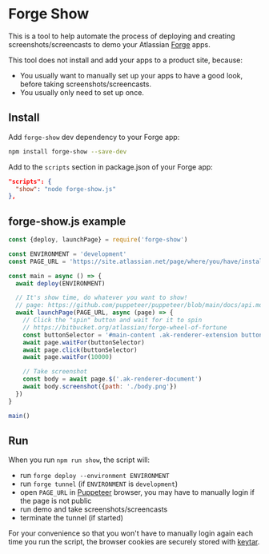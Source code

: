 # Forge Show

This is a tool to help automate the process of deploying and creating
screenshots/screencasts to demo your
Atlassian [Forge](https://developer.atlassian.com/platform/forge/) apps.

This tool does not install and add your apps to a product site, because:
* You usually want to manually set up your apps to have a good look,
  before taking screenshots/screencasts.
* You usually only need to set up once.

## Install

Add `forge-show` dev dependency to your Forge app:

```bash
npm install forge-show --save-dev
```

Add to the `scripts` section in package.json of your Forge app:

```json
"scripts": {
  "show": "node forge-show.js"
},
```

## forge-show.js example

```js
const {deploy, launchPage} = require('forge-show')

const ENVIRONMENT = 'development'
const PAGE_URL = 'https://site.atlassian.net/page/where/you/have/installed/the/app'

const main = async () => {
  await deploy(ENVIRONMENT)

  // It's show time, do whatever you want to show!
  // page: https://github.com/puppeteer/puppeteer/blob/main/docs/api.md
  await launchPage(PAGE_URL, async (page) => {
    // Click the "spin" button and wait for it to spin
    // https://bitbucket.org/atlassian/forge-wheel-of-fortune
    const buttonSelector = '#main-content .ak-renderer-extension button'
    await page.waitFor(buttonSelector)
    await page.click(buttonSelector)
    await page.waitFor(10000)

    // Take screenshot
    const body = await page.$('.ak-renderer-document')
    await body.screenshot({path: './body.png'})
  })
}

main()
```

## Run

When you run `npm run show`, the script will:
* run `forge deploy --environment ENVIRONMENT`
* run `forge tunnel` (if `ENVIRONMENT` is `development`)
* open `PAGE_URL` in [Puppeteer](https://github.com/puppeteer/puppeteer) browser,
  you may have to manually login if the page is not public
* run demo and take screenshots/screencasts
* terminate the tunnel (if started)

For your convenience so that you won't have to manually login again each time
you run the script, the browser cookies are securely stored with
[keytar](https://github.com/atom/node-keytar).
